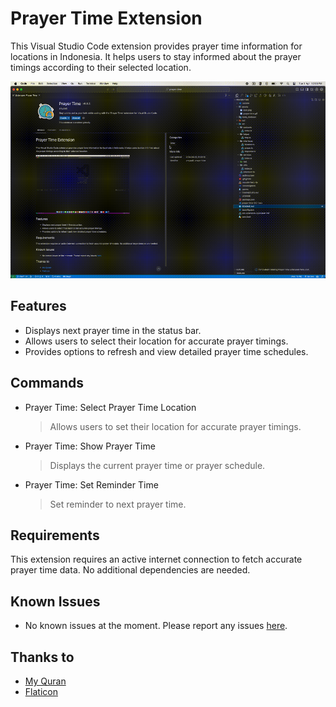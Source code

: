 # Prayer Time Extension

This Visual Studio Code extension provides prayer time information for locations in Indonesia. It helps users to stay informed about the prayer timings according to their selected location.

![Prayer Time Extension](assets/prayer-time-extension.gif)

## Features

- Displays next prayer time in the status bar.
- Allows users to select their location for accurate prayer timings.
- Provides options to refresh and view detailed prayer time schedules.

## Commands

- Prayer Time: Select Prayer Time Location
  > Allows users to set their location for accurate prayer timings.
- Prayer Time: Show Prayer Time
  > Displays the current prayer time or prayer schedule.
- Prayer Time: Set Reminder Time
  > Set reminder to next prayer time.

## Requirements

This extension requires an active internet connection to fetch accurate prayer time data. No additional dependencies are needed.

## Known Issues

- No known issues at the moment. Please report any issues [here](https://github.com/arsyaadi/prayer-time-extension/issues).

## Thanks to

- [My Quran](https://api.myquran.com/)
- [Flaticon](https://www.flaticon.com/)
